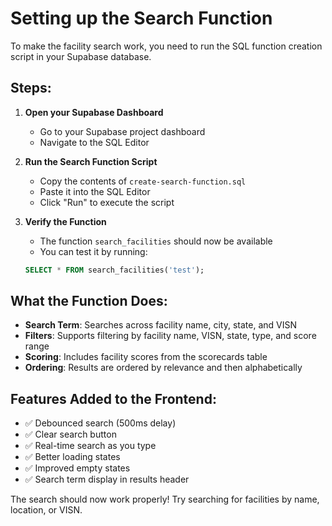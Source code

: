 # Setting up the Search Function

To make the facility search work, you need to run the SQL function creation script in your Supabase database.

## Steps:

1. **Open your Supabase Dashboard**
   - Go to your Supabase project dashboard
   - Navigate to the SQL Editor

2. **Run the Search Function Script**
   - Copy the contents of `create-search-function.sql`
   - Paste it into the SQL Editor
   - Click "Run" to execute the script

3. **Verify the Function**
   - The function `search_facilities` should now be available
   - You can test it by running:
   ```sql
   SELECT * FROM search_facilities('test');
   ```

## What the Function Does:

- **Search Term**: Searches across facility name, city, state, and VISN
- **Filters**: Supports filtering by facility name, VISN, state, type, and score range
- **Scoring**: Includes facility scores from the scorecards table
- **Ordering**: Results are ordered by relevance and then alphabetically

## Features Added to the Frontend:

- ✅ Debounced search (500ms delay)
- ✅ Clear search button
- ✅ Real-time search as you type
- ✅ Better loading states
- ✅ Improved empty states
- ✅ Search term display in results header

The search should now work properly! Try searching for facilities by name, location, or VISN. 